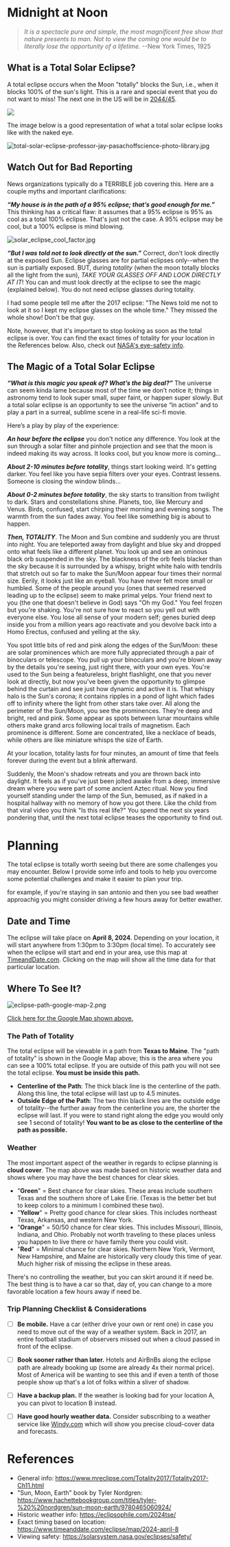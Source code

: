 
# Midnight at Noon
> _It is a spectacle pure and simple, the most magnificent free show that nature presents to man. Not to view the coming one would be to literally lose the opportunity of a lifetime._ --New York Times, 1925
## What is a Total Solar Eclipse?
A total eclipse occurs when the Moon "totally" blocks the Sun, i.e., when it blocks 100% of the sun's light. This is a rare and special event that you do not want to miss!
The next one in the US will be in [2044/45](https://www.timeanddate.com/eclipse/list.html?starty=2040).

![](./_assets/eclipse-diagram.jpg)

The image below is a good representation of what a total solar eclipse looks like with the naked eye.

![total-solar-eclipse-professor-jay-pasachoffscience-photo-library.jpg](./_assets/total-solar-eclipse-professor-jay-pasachoffscience-photo-library.jpg)

## Watch Out for Bad Reporting

News organizations typically do a TERRIBLE job covering this. Here are a couple myths and important clarifications:

***“My house is in the path of a 95% eclipse; that’s good enough for me.”***
This thinking has a critical flaw: it assumes that a 95% eclipse is 95% as cool as a total 100% eclipse. That's just not the case. A 95% eclipse may be cool, but a 100% eclipse is mind blowing.

![solar_eclipse_cool_factor.jpg](./_assets/solar_eclipse_cool_factor.jpg)

***“But I was told not to look directly at the sun.”***
Correct, don't look directly at the exposed Sun. Eclipse glasses are for partial eclipses only--when the sun is partially exposed. BUT, during *totality* (when the moon totally blocks all the light from the sun), *TAKE YOUR GLASSES OFF AND LOOK DIRECTLY AT IT*! You can and must look directly at the eclipse to see the magic (explained below). You do not need eclipse glasses during totality.

I had some people tell me after the 2017 eclipse: "The News told me not to look at it so I kept my eclipse glasses on the whole time." They missed the whole show! Don't be that guy.

Note, however, that it's important to stop looking as soon as the total eclipse is over. You can find the exact times of totality for your location in the References below. Also, check out [NASA's eye-safety info](https://solarsystem.nasa.gov/eclipses/safety/).


## The Magic of a Total Solar Eclipse
***“What is this magic you speak of? What’s the big deal?”***
The universe can seem kinda lame because most of the time we don’t notice it; things in astronomy tend to look super small, super faint, or happen super slowly.  But a total solar eclipse is an opportunity to see the universe “in action" and to play a part in a surreal, sublime scene in a real-life sci-fi movie.

Here’s a play by play of the experience:

***An hour before the eclipse*** you don't notice any difference. You look at the sun through a solar filter and pinhole projection and see that the moon is indeed making its way across. It looks cool, but you know more is coming...

***About 2-10 minutes before totality***, things start looking weird. It's getting darker. You feel like you have sepia filters over your eyes. Contrast lessens. Someone is closing the window blinds...

***About 0-2 minutes before totality***, the sky starts to transition from twilight to dark. Stars and constellations shine. Planets, too, like Mercury and Venus. Birds, confused, start chirping their morning and evening songs. The warmth from the sun fades away. You feel like something big is about to happen.

***Then, TOTALITY***. The Moon and Sun combine and suddenly you are thrust into night. You are teleported away from daylight and blue sky and dropped onto what feels like a different planet. You look up and see an ominous black orb suspended in the sky. The blackness of the orb feels blacker than the sky because it is surrounded by a whispy, bright white halo with tendrils that stretch out so far to make the Sun/Moon appear four times their normal size. Eerily, it looks just like an eyeball. You have never felt more small or humbled. Some of the people around you (ones that seemed reserved leading up to the eclipse) seem to make primal yelps. Your friend next to you (the one that doesn't believe in God) says "Oh my God." You feel frozen but you're shaking. You're not sure how to react so you yell out with everyone else. You lose all sense of your modern self; genes buried deep inside you from a million years ago reactivate and you devolve back into a Homo Erectus, confused and yelling at the sky.

You spot little bits of red and pink along the edges of the Sun/Moon: these are solar prominences which are more fully appreciated through a pair of binoculars or telescope. You pull up your binoculars and you're blown away by the details you're seeing, just right there, with your own eyes. You're used to the Sun being a featureless, bright flashlight, one that you never look at directly, but now you've been given the opportunity to glimpse behind the curtain and see just how dynamic and active it is. That whispy halo is the Sun's corona; it contains ripples in a pond of light which fades off to infinity where the light from other stars take over. All along the perimeter of the Sun/Moon, you see the prominences. They're deep and bright, red and pink. Some appear as spots between lunar mountains while others make grand arcs following local trails of magnetism. Each prominence is different. Some are concentrated, like a necklace of beads, while others are like miniature whisps the size of Earth.

At your location, totality lasts for four minutes, an amount of time that feels forever during the event but a blink afterward.

Suddenly, the Moon's shadow retreats and you are thrown back into daylight. It feels as if you've just been jolted awake from a deep, immersive dream where you were part of some ancient Aztec ritual. Now you find yourself standing under the lamp of the Sun, bemused, as if naked in a hospital hallway with no memory of how you got there. Like the child from that viral video you think "Is this real life?" You spend the next six years pondering that, until the next total eclipse teases the opportunity to find out.

# Planning
The total eclipse is totally worth seeing but there are some challenges you may encounter. Below I provide some info and tools to help you overcome some potential challenges and make it easier to plan your trip.


for example, if you're staying in san antonio and then you see bad weather approachig you might consider driving a few hours away for better ewather. 

## Date and Time
The eclipse will take place on **April 8, 2024**. Depending on your location, it will start anywhere from 1:30pm to 3:30pm (local time). To accurately see when the eclipse will start and end in your area, use this map at [TimeandDate.com](https://www.timeanddate.com/eclipse/map/2024-april-8). Clicking on the map will show all the time data for that particular location.

## Where To See It?

![eclipse-path-google-map-2.png](./_assets/eclipse-path-google-map-2.png)

[Click here for the Google Map shown above.](https://www.google.com/maps/d/u/0/edit?mid=1CrZe36J2R3DhytDIHm_NAVMw6dC-qf8&usp=sharing)

### The Path of Totality
The total eclipse will be viewable in a path from **Texas to Maine**. The "path of totality" is shown in the Google Map above; this is the area where you can see a 100% total eclipse. If you are outside of this path you will not see the total eclipse. **You must be inside this path.**

- **Centerline of the Path**: The thick black line is the centerline of the path. Along this line, the total eclipse will last up to 4.5 minutes.
- **Outside Edge of the Path**: The two thin black lines are the outside edge of totality--the further away from the centerline you are, the shorter the eclipse will last. If you were to stand right along the edge you would only see 1 second of totality! **You want to be as close to the centerline of the path as possible.**

### Weather
The most important aspect of the weather in regards to eclipse planning is **cloud cover**. The map above was made based on historic weather data and shows where you may have the best chances for clear skies.

- "**Green**" = Best chance for clear skies. These areas include southern Texas and the southern shore of Lake Erie. (Texas is the better bet but to keep colors to a minimum I combined these two).
- "**Yellow**" = Pretty good chance for clear skies. This includes northeast Texas, Arkansas, and western New York.
- "**Orange**" = 50/50 chance for clear skies. This includes Missouri, Illinois, Indiana, and Ohio. Probably not worth traveling to these places unless you happen to live there or have family there you could visit.
- "**Red**" = Minimal chance for clear skies. Northern New York, Vermont, New Hampshire, and Maine are historically very cloudy this time of year. Much higher risk of missing the eclipse in these areas.

There's no controlling the weather, but you can skirt around it if need be. The best thing is to have a car so that, day of, you can change to a more favorable location a few hours away if need be.

### Trip Planning Checklist & Considerations
- [ ] **Be mobile.** Have a car (either drive your own or rent one) in case you need to move out of the way of a weather system. Back in 2017, an entire football stadium of observers missed out when a cloud passed in front of the eclipse.
- [ ] **Book sooner rather than later.** Hotels and AirBnBs along the eclipse path are already booking up (some are already 4x their normal price). Most of America will be wanting to see this and if even a tenth of those people show up that's a lot of folks within a sliver of shadow.
- [ ] **Have a backup plan.** If the weather is looking bad for your location A, you can pivot to location B instead.
- [ ] **Have good hourly weather data.** Consider subscribing to a weather service like [Windy.com](www.windy.com) which will show you precise cloud-cover data and forecasts.


# References
- General info: https://www.mreclipse.com/Totality2017/Totality2017-Ch11.html
- "Sun, Moon, Earth" book by Tyler Nordgren: https://www.hachettebookgroup.com/titles/tyler-%20%20nordgren/sun-moon-earth/9780465060924/
- Historic weather info: https://eclipsophile.com/2024tse/
- Exact timing based on location: https://www.timeanddate.com/eclipse/map/2024-april-8
- Viewing safety: https://solarsystem.nasa.gov/eclipses/safety/

